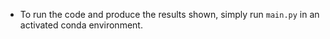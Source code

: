 * To run the code and produce the results shown, simply run `main.py` in an activated conda environment.